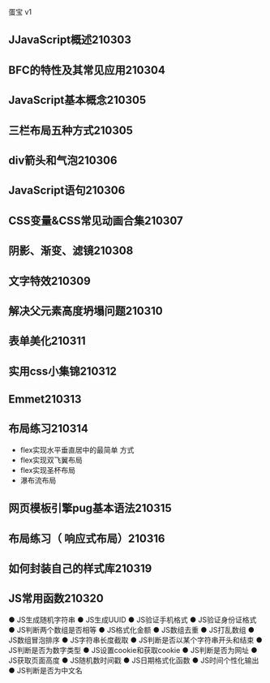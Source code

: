 蛋宝  v1

## JJavaScript概述210303

## BFC的特性及其常见应用210304

## JavaScript基本概念210305

## 三栏布局五种⽅式210305

## div箭头和气泡210306

## JavaScript语句210306

## CSS变量&CSS常见动画合集210307

## 阴影、渐变、滤镜210308

## 文字特效210309

## 解决父元素高度坍塌问题210310

## 表单美化210311

## 实用css小集锦210312

## Emmet210313

## 布局练习210314 
- flex实现⽔平垂直居中的最简单 ⽅式 
- flex实现双⻜翼布局
- flex实现圣杯布局
- 瀑布流布局

## ⽹⻚模板引擎pug基本语法210315

## 布局练习（ 响应式布局）210316

## 如何封装自己的样式库210319

## JS常⽤函数210320
● JS生成随机字符串
● JS生成UUID
● JS验证手机格式
● JS验证身份证格式
● JS判断两个数组是否相等
● JS格式化金额
● JS数组去重
● JS打乱数组
● JS数组冒泡排序
● JS字符串长度截取
● JS判断是否以某个字符串开头和结束
● JS判断是否为数字类型
● JS设置cookie和获取cookie
● JS判断是否为网址
● JS获取页面高度
● JS随机数时间戳
● JS日期格式化函数
● JS时间个性化输出
● JS判断是否为中文名